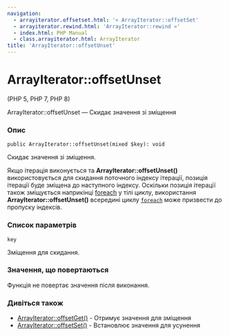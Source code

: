 ```yaml
---
navigation:
  - arrayiterator.offsetset.html: '« ArrayIterator::offsetSet'
  - arrayiterator.rewind.html: 'ArrayIterator::rewind »'
  - index.html: PHP Manual
  - class.arrayiterator.html: ArrayIterator
title: 'ArrayIterator::offsetUnset'
---
```

# ArrayIterator::offsetUnset

(PHP 5, PHP 7, PHP 8)

ArrayIterator::offsetUnset — Скидає значення зі зміщення

### Опис

```methodsynopsis
public ArrayIterator::offsetUnset(mixed $key): void
```

Скидає значення зі зміщення.

Якщо ітерація виконується та **ArrayIterator::offsetUnset()** використовується для скидання поточного індексу ітерації, позиція ітерації буде зміщена до наступного індексу. Оскільки позиція ітерації також зміщується наприкінці [foreach](control-structures.foreach.html) у тілі циклу, використання **ArrayIterator::offsetUnset()** всередині циклу [`foreach`](control-structures.foreach.html) може призвести до пропуску індексів.

### Список параметрів

`key`

Зміщення для скидання.

### Значення, що повертаються

Функція не повертає значення після виконання.

### Дивіться також

-   [ArrayIterator::offsetGet()](arrayiterator.offsetget.html) - Отримує значення для зміщення
-   [ArrayIterator::offsetSet()](arrayiterator.offsetset.html) - Встановлює значення для усунення
